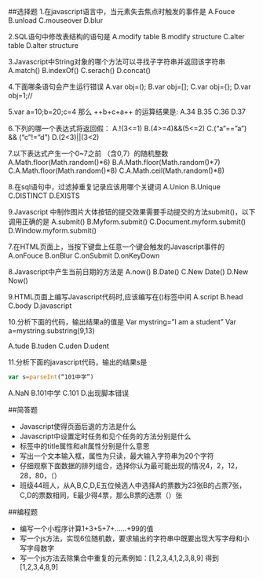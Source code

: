 ##选择题
1.在javascript语言中，当元素失去焦点时触发的事件是
A.Fouce 
B.unload 
C.mouseover 
D.blur

2.SQL语句中修改表结构的语句是
A.modify table 
B.modify structure 
C.alter table 
D.alter structure

3.Javascript中String对象的哪个方法可以寻找子字符串并返回该字符串
A.match() 
B.indexOf() 
C.serach() 
D.concat()

4.下面哪条语句会产生运行错误
A.var obj=();
B.var obj=[];
C.var obj={};
D.var obj=1;//

5.var a=10;b=20;c=4 那么 ++b+c+a++ 的运算结果是:
A.34
B.35
C.36
D.37

6.下列的哪一个表达式将返回假：
A.!(3<=1)
B.(4>=4)&&(5<=2)
C.(“a”==”a”) && (“c”!=”d”)
D.(2<3)||(3<2)

7.以下表达式产生一个0~7之前 （含0,7）的随机整数
A.Math.floor(Math.random()*6)
B.A.Math.floor(Math.random()*7)
C.A.Math.floor(Math.random()*8)
C.A.Math.ceil(Math.random()*8)

8.在sql语句中，过滤掉重复记录应该用哪个关键词
A.Union
B.Unique
C.DISTINCT
D.EXISTS


9.Javascript 中制作图片大体按钮的提交效果需要手动提交的方法submit()，以下调用正确的是
A.submit()
B.Myform.submit()
C.Document.myform.submit()
D.Window.myform.submit()

7.在HTML页面上，当按下键盘上任意一个键会触发的Javascript事件的
A.onFouce
B.onBlur
C.onSubmit
D.onKeyDown

8.Javascript中产生当前日期的方法是
A.now()
B.Date()
C.New Date()
D.New Now()

9.HTML页面上编写Javascript代码时,应该编写在()标签中间
A.script
B.head
C.body
D.javascript

10.分析下面的代码，输出结果a的值是
Var mystring=”I am a student”
Var a=mystring.substring(9,13)

A.tude 
B.tuden 
C.uden 
D.udent

11.分析下面的javascript代码，输出的结果s是

```javascript
var s=parseInt(“101中学”)
```
A.NaN 
B.101中学 
C.101 
D.出现脚本错误

##简答题
* Javascript使得页面后退的方法是什么
* Javascript中设置定时任务和见个任务的方法分别是什么
* <img>标签中的title属性和alt属性分别是什么意思
* 写出一个文本输入框，属性为只读，最大输入字符串为20个字符
* 仔细观察下面数据的排列组合，选择你认为最可能出现的情况4，2，12，28，80，（）
* 班级44班人，从A,B,C,D,E五位候选人中选择A的票数为23张B的占票7张，C,D的票数相同，E最少得4票，那么B票的选票（）张

##编程题
* 编写一个小程序计算1+3+5+7+……+99的值
* 写一个js方法，实现6位随机数，要求输出的字符串中既要出现大写字母和小写字母数字
* 写一个js方法去除集合中重复的元素例如：[1,2,3,4,1,2,3,8,9] 得到[1,2,3,4,8,9]